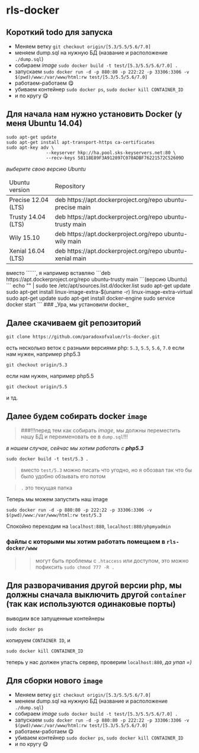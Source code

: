 # rls-docker

## Короткий todo для запуска
* Меняем ветку ```git checkout origin/[5.3/5.5/5.6/7.0]```
* меняем dump.sql на нужную БД (название и расположение ```./dump.sql```)
* собираем _image_ ```sudo docker build -t test/[5.3/5.5/5.6/7.0] .```
* запускаем ```sudo docker run -d -p 880:80 -p 222:22 -p 33306:3306 -v $(pwd)/www:/var/www/html:rw test/[5.3/5.5/5.6/7.0]```
* работаем-работаем :yum:
* убиваем контейнер ```sudo docker ps```, ```sudo docker kill CONTAINER_ID```
* и по кругу :yum:

## Для начала нам нужно установить Docker (у меня Ubuntu 14.04)
```
sudo apt-get update
sudo apt-get install apt-transport-https ca-certificates
sudo apt-key adv \
               --keyserver hkp://ha.pool.sks-keyservers.net:80 \
               --recv-keys 58118E89F3A912897C070ADBF76221572C52609D
```
_выберите свою версию Ubuntu_
<table>
<thead>
<td>Ubuntu version</td>
<td>Repository</td>
</thead>
<tr>
<td>Precise 12.04 (LTS)</td>
<td>deb https://apt.dockerproject.org/repo ubuntu-precise main</td>
</tr>
<tr>
<td>Trusty 14.04 (LTS)</td>
<td>deb https://apt.dockerproject.org/repo ubuntu-trusty main</td>
</tr>
<tr>
<td>Wily 15.10 </td>
<td>deb https://apt.dockerproject.org/repo ubuntu-wily main</td>
</tr>
<tr>
<td>Xenial 16.04 (LTS) </td>
<td>deb https://apt.dockerproject.org/repo ubuntu-xenial main</td>
</tr>
</table>
вместо ```<REPO>```, я например вставляю ```deb https://apt.dockerproject.org/repo ubuntu-trusty main ```(версию Ubuntu)
```
echo "<REPO>" | sudo tee /etc/apt/sources.list.d/docker.list
sudo apt-get update
sudo apt-get install linux-image-extra-$(uname -r) linux-image-extra-virtual
sudo apt-get update
sudo apt-get install docker-engine
sudo service docker start
```
### _Ура, мы установили docker_

## Далее скачиваем git репозиторий 
```
git clone https://github.com/paradoxofvalue/rls-docker.git
```
есть несколько веток c разными версиями php: ```5.3```, ```5.5```, ```5.6```, ```7.0```
если нам нужен, например php5.3
```
git checkout origin/5.3
```
если нам нужен, например php5.5
```
git checkout origin/5.5
```
и тд.

## Далее будем собирать docker ```image```

> ###!!!перед тем как собирать _image_, мы должны переместить нашу БД и переименовать ее в `dump.sql`!!!

_в нашем случае, сейчас мы хотим работать с **php5.3**_
```
sudo docker build -t test/5.3 .
```
> вместо ```test/5.3``` можно писать что угодно, но я обозвал так что бы было удобно обзывать его потом

> ```.``` это текущая папка

Теперь мы можем запустить наш image
```
sudo docker run -d -p 880:80 -p 222:22 -p 33306:3306 -v $(pwd)/www:/var/www/html:rw test/5.3
```
Спокойно переходим на ```localhost:880```, ```localhost:880/phpmyadmin```

### файлы с которыми мы хотим работать помещаем в ```rls-docker/www```
>> могут быть проблемы с ```.htaccess``` или доступом, это можно пофиксить ```sudo chmod 777 -R .```

## Для разворачивания другой версии php, мы должны сначала выключить другой ```container``` (так как используются одинаковые порты)
выводим все запущенные контейнеры
```
sudo docker ps
```
копируем ```CONTAINER ID```, и
```
sudo docker kill CONTAINER_ID
```
теперь у нас должен упасть сервер, проверим ```localhost:880```, _да упал =)_
## Для сборки нового ```image```
* Меняем ветку ```git checkout origin/[5.3/5.5/5.6/7.0]```
* меняем dump.sql на нужную БД (название и расположение ```./dump.sql```)
* собираем _image_ ```sudo docker build -t test/[5.3/5.5/5.6/7.0] .```
* запускаем ```sudo docker run -d -p 880:80 -p 222:22 -p 33306:3306 -v $(pwd)/www:/var/www/html:rw test/[5.3/5.5/5.6/7.0]```
* работаем-работаем :yum:
* убиваем контейнер ```sudo docker ps```, ```sudo docker kill CONTAINER_ID```
* и по кругу :yum:
